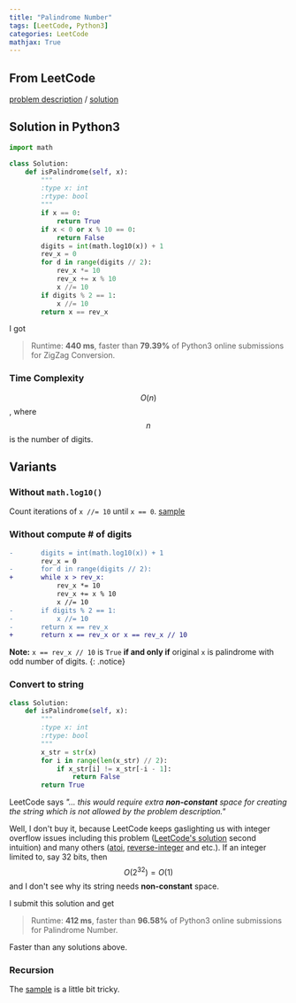 ```yaml
---
title: "Palindrome Number"
tags: [LeetCode, Python3]
categories: LeetCode
mathjax: True
---
```


## From LeetCode
[problem description](https://leetcode.com/problems/palindrome-number/description/)
/
[solution]

## Solution in Python3
```python
import math

class Solution:
    def isPalindrome(self, x):
        """
        :type x: int
        :rtype: bool
        """
        if x == 0:
            return True
        if x < 0 or x % 10 == 0:
            return False
        digits = int(math.log10(x)) + 1
        rev_x = 0
        for d in range(digits // 2):
            rev_x *= 10 
            rev_x += x % 10
            x //= 10
        if digits % 2 == 1:
            x //= 10
        return x == rev_x
```
I got
> Runtime: **440 ms**, faster than **79.39%** of Python3 online submissions for ZigZag Conversion.

### Time Complexity
$$O(n)$$, where $$n$$ is the number of digits.

## Variants

### Without `math.log10()`
Count iterations of `x //= 10` until `x == 0`. [sample](https://github.com/qiyuangong/leetcode/blob/master/python/009_Palindrome_Number.py)

### Without compute # of digits
```diff
-       digits = int(math.log10(x)) + 1
        rev_x = 0
-       for d in range(digits // 2):
+       while x > rev_x:
            rev_x *= 10 
            rev_x += x % 10
            x //= 10
-       if digits % 2 == 1:
-           x //= 10
-       return x == rev_x
+       return x == rev_x or x == rev_x // 10
```
**Note:** `x == rev_x // 10` is `True` **if and only if** original `x` is palindrome with odd number of digits.
{: .notice}

### Convert to string
```python
class Solution:
    def isPalindrome(self, x):
        """
        :type x: int
        :rtype: bool
        """
        x_str = str(x)
        for i in range(len(x_str) // 2):
            if x_str[i] != x_str[-i - 1]:
                return False
        return True
```
LeetCode says *"... this would require extra **non-constant** space for creating the string which is not allowed by the problem description."* 

Well, I don't buy it, because LeetCode keeps gaslighting us with integer overflow issues including this problem ([LeetCode's solution][solution] second intuition) and many others ([atoi], [reverse-integer] and etc.). If an integer limited to, say 32 bits, then $$O(2^{32}) = O(1)$$ and I don't see why its string needs **non-constant** space. 

I submit this solution and get
> Runtime: **412 ms**, faster than **96.58%** of Python3 online submissions for Palindrome Number.

Faster than any solutions above.

### Recursion
The [sample](https://www.geeksforgeeks.org/check-if-a-number-is-palindrome/) is a little bit tricky.

[reverse-integer]: https://leetcode.com/problems/reverse-integer/description/
[atoi]: https://leetcode.com/problems/string-to-integer-atoi/description/
[solution]: (https://leetcode.com/problems/palindrome-number/solution/)